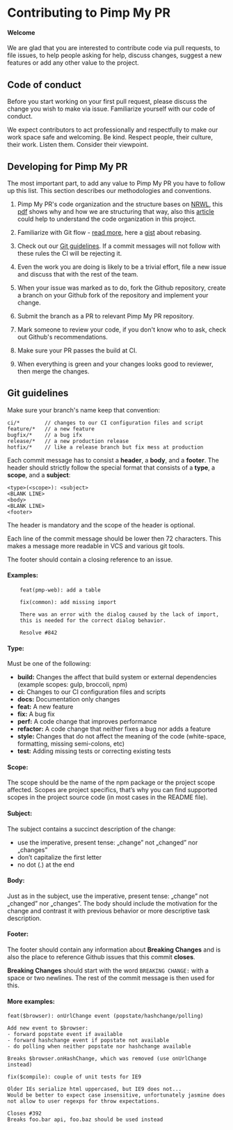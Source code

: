 # Contributing to Pimp My PR

#### Welcome

We are glad that you are interested to contribute code via pull requests, to 
file issues, to help people asking for help, discuss changes, suggest a new 
features or add any other value to the project.

## Code of conduct

Before you start working on your first pull request, please discuss the change 
you wish to make via issue. Familiarize yourself with our code of conduct. 

We expect contributors to act professionally and respectfully 
to make our work space safe and welcoming. Be kind. Respect people, their culture, their work.
Listen them. Consider their viewpoint.

## Developing for Pimp My PR

The most important part, to add any value to Pimp My PR you have to follow up this list.
This section describes our methodologies and conventions.

1. Pimp My PR's code organization and the structure bases on [NRWL](nrwl.io), this
[pdf](connect.nrwl.io/app/books/enterprise-angular-monorepo-patterns) shows why and how
we are structuring that way, also this 
[article](www.softwarearchitekt.at/aktuelles/tactical-domain-driven-design-with-monorepos) 
could help to understand the code organization in this project.

2. Familiarize with Git flow  - [read more](nvie.com/posts/a-successful-git-branching-model/), 
here a [gist](https://gist.github.com/markreid/12e7c2203916b93d23c27a263f6091a0) about rebasing.  

3. Check out our [Git guidelines](#git-guidelines). If a commit messages will not follow with these rules the CI
will be rejecting it.

4. Even the work you are doing is likely to be a trivial effort, file a new issue and discuss 
that with the rest of the team.

5. When your issue was marked as to do, fork the Github repository, create a branch on your Github 
fork of the repository and implement your change.

6. Submit the branch as a PR to relevant Pimp My PR repository.

7. Mark someone to review your code, if you don't know who to ask, check out Github's recommendations.

8. Make sure your PR passes the build at CI.

9. When everything is green and your changes looks good to reviewer, then merge the changes.

## Git guidelines
Make sure your branch's name keep that convention:

    ci/*        // changes to our CI configuration files and script
    feature/*   // a new feature
    bugfix/*    // a bug ifx
    release/*   // a new production release
    hotfix/*    // like a release branch but fix mess at production
    
Each commit message has to consist a **header**, a **body**, and a **footer**. 
The header should strictly follow the special format that consists 
of a **type**, a **scope**, and a **subject**:

    <type>(<scope>): <subject>
    <BLANK LINE>
    <body>
    <BLANK LINE>
    <footer>

The header is mandatory and the scope of the header is optional.

Each line of the commit message should be lower then 72 characters. 
This makes a message more readable in VCS and various git tools.

The footer should contain a closing reference to an issue.

#### Examples:

```no-highlight
    feat(pmp-web): add a table
```
```no-highlight
    fix(common): add missing import
    
    There was an error with the dialog caused by the lack of import,
    this is needed for the correct dialog behavior.
    
    Resolve #842
```

#### Type:

Must be one of the following:

- **build:** Changes the affect that build system or external dependencies 
(example scopes: gulp, broccoli, npm)
- **ci:** Changes to our CI configuration files and scripts
- **docs:** Documentation only changes
- **feat:** A new feature
- **fix:** A bug fix
- **perf:** A code change that improves performance
- **refactor:** A code change that neither fixes a bug nor adds a feature
- **style:** Changes that do not affect the meaning of the code 
(white-space, formatting, missing semi-colons, etc)
- **test:** Adding missing tests or correcting existing tests

#### Scope:
The scope should be the name of the npm package or the project scope affected. 
Scopes are project specifics, that’s why you can find supported scopes in the project 
source code (in most cases in the README file).

#### Subject:

The subject contains a succinct description of the change:

- use the imperative, present tense: „change” not „changed” nor „changes”
- don’t capitalize the first letter
- no dot (.) at the end

#### Body:

Just as in the subject, use the imperative, present tense: 
„change” not „changed” nor „changes”. 
The body should include the motivation for the change and contrast it with previous 
behavior or more descriptive task description.

#### Footer:
The footer should contain any information about **Breaking Changes** and is also the place to reference
Github issues that this commit **closes**.

**Breaking Changes** should start with the word `BREAKING CHANGE:` with a space or two newlines. 
The rest of the commit message is then used for this.

#### More examples:

```no-highlight
feat($browser): onUrlChange event (popstate/hashchange/polling)

Add new event to $browser:
- forward popstate event if available
- forward hashchange event if popstate not available
- do polling when neither popstate nor hashchange available

Breaks $browser.onHashChange, which was removed (use onUrlChange instead)
```

```no-highlight
fix($compile): couple of unit tests for IE9

Older IEs serialize html uppercased, but IE9 does not...
Would be better to expect case insensitive, unfortunately jasmine does
not allow to user regexps for throw expectations.

Closes #392
Breaks foo.bar api, foo.baz should be used instead
```
